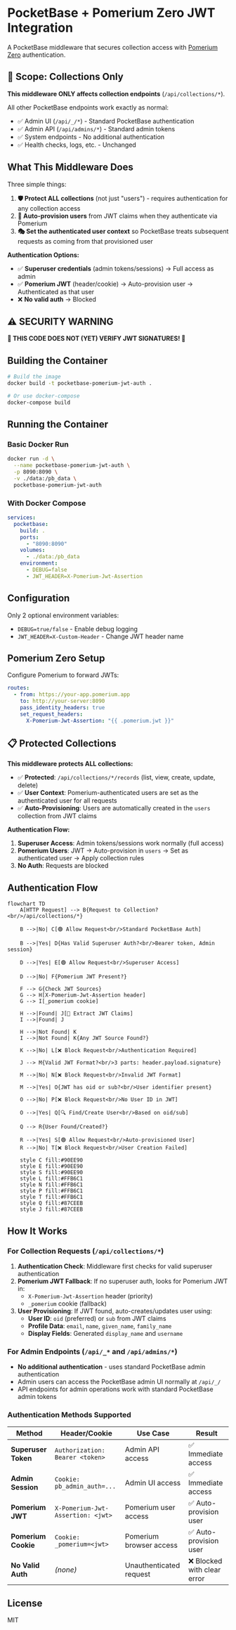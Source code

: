 # PocketBase + Pomerium Zero JWT Integration

A PocketBase middleware that secures collection access with [Pomerium Zero](https://www.pomerium.com/zero) authentication.

## 🎯 **Scope: Collections Only**

**This middleware ONLY affects collection endpoints** (`/api/collections/*`).

All other PocketBase endpoints work exactly as normal:

- ✅ Admin UI (`/api/_/*`) - Standard PocketBase authentication
- ✅ Admin API (`/api/admins/*`) - Standard admin tokens
- ✅ System endpoints - No additional authentication
- ✅ Health checks, logs, etc. - Unchanged

## What This Middleware Does

Three simple things:

1. **🛡️ Protect ALL collections** (not just "users") - requires authentication for any collection access
2. **👤 Auto-provision users** from JWT claims when they authenticate via Pomerium
3. **🎭 Set the authenticated user context** so PocketBase treats subsequent requests as coming from that provisioned user

**Authentication Options:**

- ✅ **Superuser credentials** (admin tokens/sessions) → Full access as admin
- ✅ **Pomerium JWT** (header/cookie) → Auto-provision user → Authenticated as that user
- ❌ **No valid auth** → Blocked

## ⚠️ **SECURITY WARNING**

**🚨 THIS CODE DOES NOT (YET) VERIFY JWT SIGNATURES! 🚨**

## Building the Container

```bash
# Build the image
docker build -t pocketbase-pomerium-jwt-auth .

# Or use docker-compose
docker-compose build
```

## Running the Container

### Basic Docker Run

```bash
docker run -d \
  --name pocketbase-pomerium-jwt-auth \
  -p 8090:8090 \
  -v ./data:/pb_data \
  pocketbase-pomerium-jwt-auth
```

### With Docker Compose

```yaml
services:
  pocketbase:
    build: .
    ports:
      - "8090:8090"
    volumes:
      - ./data:/pb_data
    environment:
      - DEBUG=false
      - JWT_HEADER=X-Pomerium-Jwt-Assertion
```

## Configuration

Only 2 optional environment variables:

- `DEBUG=true/false` - Enable debug logging
- `JWT_HEADER=X-Custom-Header` - Change JWT header name

## Pomerium Zero Setup

Configure Pomerium to forward JWTs:

```yaml
routes:
  - from: https://your-app.pomerium.app
    to: http://your-server:8090
    pass_identity_headers: true
    set_request_headers:
      X-Pomerium-Jwt-Assertion: "{{ .pomerium.jwt }}"
```

## 📋 Protected Collections

**This middleware protects ALL collections:**

- ✅ **Protected**: `/api/collections/*/records` (list, view, create, update, delete)
- ✅ **User Context**: Pomerium-authenticated users are set as the authenticated user for all requests
- ✅ **Auto-Provisioning**: Users are automatically created in the `users` collection from JWT claims

**Authentication Flow:**

1. **Superuser Access**: Admin tokens/sessions work normally (full access)
2. **Pomerium Users**: JWT → Auto-provision in `users` → Set as authenticated user → Apply collection rules
3. **No Auth**: Requests are blocked

## Authentication Flow

```mermaid
flowchart TD
    A[HTTP Request] --> B{Request to Collection?<br/>/api/collections/*}

    B -->|No| C[🟢 Allow Request<br/>Standard PocketBase Auth]

    B -->|Yes| D{Has Valid Superuser Auth?<br/>Bearer token, Admin session}

    D -->|Yes| E[🟢 Allow Request<br/>Superuser Access]

    D -->|No| F{Pomerium JWT Present?}

    F --> G{Check JWT Sources}
    G --> H[X-Pomerium-Jwt-Assertion header]
    G --> I[_pomerium cookie]

    H -->|Found| J[📝 Extract JWT Claims]
    I -->|Found| J

    H -->|Not Found| K
    I -->|Not Found| K{Any JWT Source Found?}

    K -->|No| L[❌ Block Request<br/>Authentication Required]

    J --> M{Valid JWT Format?<br/>3 parts: header.payload.signature}

    M -->|No| N[❌ Block Request<br/>Invalid JWT Format]

    M -->|Yes| O{JWT has oid or sub?<br/>User identifier present}

    O -->|No| P[❌ Block Request<br/>No User ID in JWT]

    O -->|Yes| Q[🔍 Find/Create User<br/>Based on oid/sub]

    Q --> R{User Found/Created?}

    R -->|Yes| S[🟢 Allow Request<br/>Auto-provisioned User]
    R -->|No| T[❌ Block Request<br/>User Creation Failed]

    style C fill:#90EE90
    style E fill:#90EE90
    style S fill:#90EE90
    style L fill:#FFB6C1
    style N fill:#FFB6C1
    style P fill:#FFB6C1
    style T fill:#FFB6C1
    style Q fill:#87CEEB
    style J fill:#87CEEB
```

## How It Works

### For Collection Requests (`/api/collections/*`)

1. **Authentication Check**: Middleware first checks for valid superuser authentication
2. **Pomerium JWT Fallback**: If no superuser auth, looks for Pomerium JWT in:
   - `X-Pomerium-Jwt-Assertion` header (priority)
   - `_pomerium` cookie (fallback)
3. **User Provisioning**: If JWT found, auto-creates/updates user using:
   - **User ID**: `oid` (preferred) or `sub` from JWT claims
   - **Profile Data**: `email`, `name`, `given_name`, `family_name`
   - **Display Fields**: Generated `display_name` and `username`

### For Admin Endpoints (`/api/_*` and `/api/admins/*`)

- **No additional authentication** - uses standard PocketBase admin authentication
- Admin users can access the PocketBase admin UI normally at `/api/_/`
- API endpoints for admin operations work with standard PocketBase admin tokens

### Authentication Methods Supported

| Method              | Header/Cookie                     | Use Case                | Result                      |
| ------------------- | --------------------------------- | ----------------------- | --------------------------- |
| **Superuser Token** | `Authorization: Bearer <token>`   | Admin API access        | ✅ Immediate access         |
| **Admin Session**   | `Cookie: pb_admin_auth=...`       | Admin UI access         | ✅ Immediate access         |
| **Pomerium JWT**    | `X-Pomerium-Jwt-Assertion: <jwt>` | Pomerium user access    | ✅ Auto-provision user      |
| **Pomerium Cookie** | `Cookie: _pomerium=<jwt>`         | Pomerium browser access | ✅ Auto-provision user      |
| **No Valid Auth**   | _(none)_                          | Unauthenticated request | ❌ Blocked with clear error |

## License

MIT

